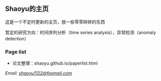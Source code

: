 ## Shaoyu的主页

这是一个不定时更新的主页，放一些零零碎碎的东西

暂定的研究方向：时间序列分析（time series analysis），异常检测（anomaly detection）

### Page list
+ 论文整理：shaoyu.github.io/paperlist.html

*Email: shaoyu1122@foxmail.com*
